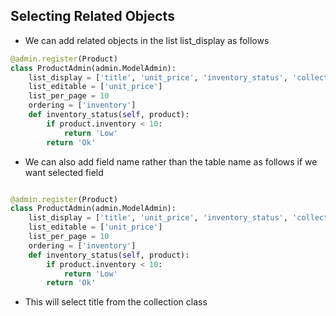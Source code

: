 ## Selecting Related Objects

- We can add related objects in the list list_display as follows

```python
@admin.register(Product)
class ProductAdmin(admin.ModelAdmin):
    list_display = ['title', 'unit_price', 'inventory_status', 'collection']
    list_editable = ['unit_price']
    list_per_page = 10
    ordering = ['inventory']
    def inventory_status(self, product):
        if product.inventory < 10:
            return 'Low'
        return 'Ok'
```

- We can also add field name rather than the table name as follows if we want selected field

```python

@admin.register(Product)
class ProductAdmin(admin.ModelAdmin):
    list_display = ['title', 'unit_price', 'inventory_status', 'collection__title']
    list_editable = ['unit_price']
    list_per_page = 10
    ordering = ['inventory']
    def inventory_status(self, product):
        if product.inventory < 10:
            return 'Low'
        return 'Ok'
```

- This will select title from the collection class
